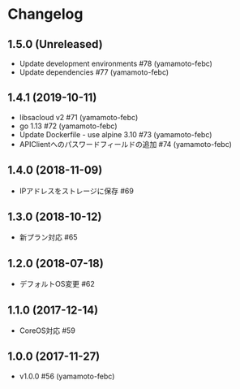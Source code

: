# Changelog

## 1.5.0 (Unreleased)

- Update development environments #78 (yamamoto-febc)
- Update dependencies #77 (yamamoto-febc)

## 1.4.1 (2019-10-11)

* libsacloud v2 #71 (yamamoto-febc)
* go 1.13 #72 (yamamoto-febc)
* Update Dockerfile - use alpine 3.10 #73 (yamamoto-febc)
* APIClientへのパスワードフィールドの追加 #74 (yamamoto-febc)

## 1.4.0 (2018-11-09)

* IPアドレスをストレージに保存 #69

## 1.3.0 (2018-10-12)

* 新プラン対応 #65

## 1.2.0 (2018-07-18)

* デフォルトOS変更 #62

## 1.1.0 (2017-12-14)

* CoreOS対応 #59

## 1.0.0 (2017-11-27)

* v1.0.0 #56 (yamamoto-febc)
